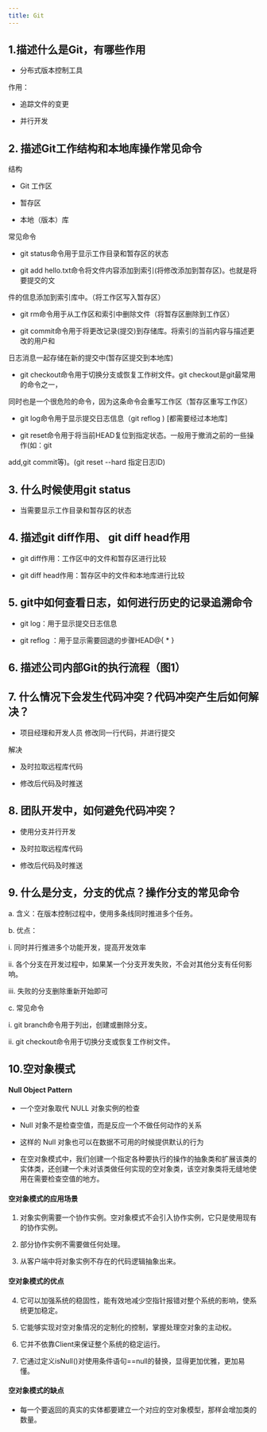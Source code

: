 ```yaml
---
title: Git
---
```

## 1.描述什么是Git，有哪些作用

- 分布式版本控制工具

作用：

- 追踪文件的变更

-  并行开发

## 2. 描述Git工作结构和本地库操作常见命令

结构

- Git 工作区

-  暂存区

- 本地（版本）库

常见命令

- git status命令用于显示工作目录和暂存区的状态

- git add hello.txt命令将文件内容添加到索引(将修改添加到暂存区)。也就是将要提交的文

件的信息添加到索引库中。（将工作区写入暂存区）

-  git rm命令用于从工作区和索引中删除文件（将暂存区删除到工作区）

- git commit命令用于将更改记录(提交)到存储库。将索引的当前内容与描述更改的用户和

日志消息一起存储在新的提交中(暂存区提交到本地库)

- git checkout命令用于切换分支或恢复工作树文件。git checkout是git最常用的命令之一，

同时也是一个很危险的命令，因为这条命令会重写工作区（暂存区重写工作区）

- git log命令用于显示提交日志信息（git reflog ) [都需要经过本地库]

- git reset命令用于将当前HEAD复位到指定状态。一般用于撤消之前的一些操作(如：git

add,git commit等)。(git reset --hard 指定日志ID)

## 3. 什么时候使用git status

- 当需要显示工作目录和暂存区的状态

## 4. 描述git diff作用、 git diff head作用

-  git diff作用：工作区中的文件和暂存区进行比较

- git diff head作用：暂存区中的文件和本地库进行比较

## 5. git中如何查看日志，如何进行历史的记录追溯命令

- git log：用于显示提交日志信息

-  git reflog ：用于显示需要回退的步骤HEAD@{ * }

## 6. 描述公司内部Git的执行流程（图1）

## 7. 什么情况下会发生代码冲突？代码冲突产生后如何解决？

-  项目经理和开发人员 修改同一行代码，并进行提交

解决

- 及时拉取远程库代码

- 修改后代码及时推送

## 8. 团队开发中，如何避免代码冲突？

-  使用分支并行开发

-  及时拉取远程库代码

- 修改后代码及时推送

## 9. 什么是分支，分支的优点？操作分支的常见命令

a. 含义：在版本控制过程中，使用多条线同时推进多个任务。

b. 优点：

i. 同时并行推进多个功能开发，提高开发效率

ii. 各个分支在开发过程中，如果某一个分支开发失败，不会对其他分支有任何影响。

iii. 失败的分支删除重新开始即可

c. 常见命令

i. git branch命令用于列出，创建或删除分支。

ii. git checkout命令用于切换分支或恢复工作树文件。

## 10.空对象模式

#### Null Object Pattern

- 一个空对象取代 NULL 对象实例的检查

- Null 对象不是检查空值，而是反应一个不做任何动作的关系

- 这样的 Null 对象也可以在数据不可用的时候提供默认的行为

- 在空对象模式中，我们创建一个指定各种要执行的操作的抽象类和扩展该类的实体类，还创建一个未对该类做任何实现的空对象类，该空对象类将无缝地使用在需要检查空值的地方。

#### 空对象模式的应用场景

1. 对象实例需要一个协作实例。空对象模式不会引入协作实例，它只是使用现有的协作实例。

2. 部分协作实例不需要做任何处理。

3. 从客户端中将对象实例不存在的代码逻辑抽象出来。

#### 空对象模式的优点

4. 它可以加强系统的稳固性，能有效地减少空指针报错对整个系统的影响，使系统更加稳定。

5. 它能够实现对空对象情况的定制化的控制，掌握处理空对象的主动权。

6. 它并不依靠Client来保证整个系统的稳定运行。

7. 它通过定义isNull()对使用条件语句==null的替换，显得更加优雅，更加易懂。

#### 空对象模式的缺点

- 每一个要返回的真实的实体都要建立一个对应的空对象模型，那样会增加类的数量。
